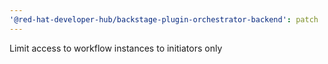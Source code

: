 ```yaml
---
'@red-hat-developer-hub/backstage-plugin-orchestrator-backend': patch
---
```


Limit access to workflow instances to initiators only
